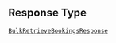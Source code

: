 ## Response Type

[`BulkRetrieveBookingsResponse`](../../doc/models/bulk-retrieve-bookings-response.md)
